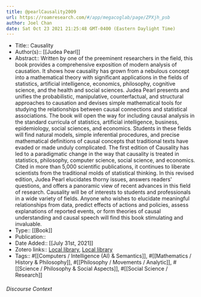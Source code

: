 ```yaml
---
title: @pearlCausality2009
url: https://roamresearch.com/#/app/megacoglab/page/ZPXjh_psb
author: Joel Chan
date: Sat Oct 23 2021 21:25:48 GMT-0400 (Eastern Daylight Time)
---
```


- Title:: Causality
- Author(s):: [[Judea Pearl]]
- Abstract:: Written by one of the preeminent researchers in the field, this book provides a comprehensive exposition of modern analysis of causation. It shows how causality has grown from a nebulous concept into a mathematical theory with significant applications in the fields of statistics, artificial intelligence, economics, philosophy, cognitive science, and the health and social sciences. Judea Pearl presents and unifies the probabilistic, manipulative, counterfactual, and structural approaches to causation and devises simple mathematical tools for studying the relationships between causal connections and statistical associations. The book will open the way for including causal analysis in the standard curricula of statistics, artificial intelligence, business, epidemiology, social sciences, and economics. Students in these fields will find natural models, simple inferential procedures, and precise mathematical definitions of causal concepts that traditional texts have evaded or made unduly complicated. The first edition of Causality has led to a paradigmatic change in the way that causality is treated in statistics, philosophy, computer science, social science, and economics. Cited in more than 5,000 scientific publications, it continues to liberate scientists from the traditional molds of statistical thinking. In this revised edition, Judea Pearl elucidates thorny issues, answers readers' questions, and offers a panoramic view of recent advances in this field of research. Causality will be of interests to students and professionals in a wide variety of fields. Anyone who wishes to elucidate meaningful relationships from data, predict effects of actions and policies, assess explanations of reported events, or form theories of causal understanding and causal speech will find this book stimulating and invaluable.
- Type:: [[Book]]
- Publication::
- Date Added:: [[July 31st, 2021]]
- Zotero links:: [Local library](zotero://select/groups/2451508/items/TWTWG4K8), [Local library](https://www.zotero.org/groups/2451508/items/TWTWG4K8)
- Tags:: #[[Computers / Intelligence (AI) & Semantics]], #[[Mathematics / History & Philosophy]], #[[Philosophy / Movements / Analytic]], #[[Science / Philosophy & Social Aspects]], #[[Social Science / Research]]

###### Discourse Context



